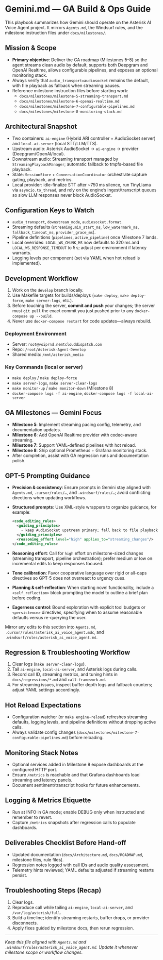 # Gemini.md — GA Build & Ops Guide

This playbook summarizes how Gemini should operate on the Asterisk AI Voice Agent project. It mirrors `Agents.md`, the Windsurf rules, and the milestone instruction files under `docs/milestones/`.

## Mission & Scope
- **Primary objective**: Deliver the GA roadmap (Milestones 5–8) so the agent streams clean audio by default, supports both Deepgram and OpenAI Realtime, allows configurable pipelines, and exposes an optional monitoring stack.
- Always verify that `audio_transport=audiosocket` remains the default, with file playback as fallback when streaming pauses.
- Reference milestone instruction files before starting work:
  - `docs/milestones/milestone-5-streaming-transport.md`
  - `docs/milestones/milestone-6-openai-realtime.md`
  - `docs/milestones/milestone-7-configurable-pipelines.md`
  - `docs/milestones/milestone-8-monitoring-stack.md`

## Architectural Snapshot
- Two containers: `ai-engine` (Hybrid ARI controller + AudioSocket server) and `local-ai-server` (local STT/LLM/TTS).
- Upstream audio: Asterisk AudioSocket → `ai-engine` → provider (Deepgram/OpenAI/local).
- Downstream audio: Streaming transport managed by `StreamingPlaybackManager`; automatic fallback to tmpfs-based file playback.
- State: `SessionStore` + `ConversationCoordinator` orchestrate capture gating, playback, and metrics.
- Local provider: idle-finalize STT after ~750 ms silence, run TinyLlama via `asyncio.to_thread`, and rely on the engine’s ingest/transcript queues so slow LLM responses never block AudioSocket.

## Configuration Keys to Watch
- `audio_transport`, `downstream_mode`, `audiosocket.format`.
- Streaming defaults (`streaming.min_start_ms`, `low_watermark_ms`, `fallback_timeout_ms`, `provider_grace_ms`).
- Pipeline definitions (`pipelines`, `active_pipeline`) once Milestone 7 lands.
- Local overrides: `LOCAL_WS_CHUNK_MS` now defaults to 320 ms and `LOCAL_WS_RESPONSE_TIMEOUT` to 5 s; adjust per environment if latency warrants.
- Logging levels per component (set via YAML when hot reload is implemented).

## Development Workflow
1. Work on the `develop` branch locally.
2. Use Makefile targets for builds/deploys (`make deploy`, `make deploy-force`, `make server-logs`, etc.).
3. Before touching the server, **commit and push** your changes; the server must `git pull` the exact commit you just pushed prior to any `docker-compose up --build`.
4. Never use `docker-compose restart` for code updates—always rebuild.

### Deployment Environment
- Server: `root@voiprnd.nemtclouddispatch.com`
- Repo: `/root/Asterisk-Agent-Develop`
- Shared media: `/mnt/asterisk_media`

### Key Commands (local or server)
- `make deploy` / `make deploy-force`
- `make server-logs`, `make server-clear-logs`
- `make monitor-up` / `make monitor-down` (Milestone 8)
- `docker-compose logs -f ai-engine`, `docker-compose logs -f local-ai-server`

## GA Milestones — Gemini Focus
- **Milestone 5**: Implement streaming pacing config, telemetry, and documentation updates.
- **Milestone 6**: Add OpenAI Realtime provider with codec-aware streaming.
- **Milestone 7**: Support YAML-defined pipelines with hot reload.
- **Milestone 8**: Ship optional Prometheus + Grafana monitoring stack.
- After completion, assist with GA regression runs and documentation polish.

## GPT-5 Prompting Guidance
- **Precision & consistency**: Ensure prompts in Gemini stay aligned with `Agents.md`, `.cursor/rules/…`, and `.windsurf/rules/…`; avoid conflicting directions when updating workflows.
- **Structured prompts**: Use XML-style wrappers to organize guidance, for example:

  ```xml
  <code_editing_rules>
    <guiding_principles>
      - keep AudioSocket upstream primary; fall back to file playback automatically
    </guiding_principles>
    <reasoning_effort level="high" applies_to="streaming_changes"/>
  </code_editing_rules>
  ```

- **Reasoning effort**: Call for `high` effort on milestone-sized changes (streaming transport, pipeline orchestration); prefer medium or low on incremental edits to keep responses focused.
- **Tone calibration**: Favor cooperative language over rigid or all-caps directives so GPT-5 does not overreact to urgency cues.
- **Planning & self-reflection**: When starting novel functionality, include a `<self_reflection>` block prompting the model to outline a brief plan before coding.
- **Eagerness control**: Bound exploration with explicit tool budgets or `<persistence>` directives, specifying when to assume reasonable defaults versus re-querying the user.

Mirror any edits to this section into `Agents.md`, `.cursor/rules/asterisk_ai_voice_agent.mdc`, and `.windsurf/rules/asterisk_ai_voice_agent.md`.

## Regression & Troubleshooting Workflow
1. Clear logs (`make server-clear-logs`).
2. Tail `ai-engine`, `local-ai-server`, and Asterisk logs during calls.
3. Record call ID, streaming metrics, and tuning hints in `docs/regressions/*.md` and `call-framework.md`.
4. For streaming issues, inspect buffer depth logs and fallback counters; adjust YAML settings accordingly.

## Hot Reload Expectations
- Configuration watcher (or `make engine-reload`) refreshes streaming defaults, logging levels, and pipeline definitions without dropping active calls.
- Always validate config changes (`docs/milestones/milestone-7-configurable-pipelines.md`) before reloading.

## Monitoring Stack Notes
- Optional services added in Milestone 8 expose dashboards at the configured HTTP port.
- Ensure `/metrics` is reachable and that Grafana dashboards load streaming and latency panels.
- Document sentiment/transcript hooks for future enhancements.

## Logging & Metrics Etiquette
- Run at INFO in GA mode; enable DEBUG only when instructed and remember to revert.
- Capture `/metrics` snapshots after regression calls to populate dashboards.

## Deliverables Checklist Before Hand-off
- Updated documentation (`docs/Architecture.md`, `docs/ROADMAP.md`, milestone files, rule files).
- Regression notes logged with call IDs and audio quality assessment.
- Telemetry hints reviewed; YAML defaults adjusted if streaming restarts persist.

## Troubleshooting Steps (Recap)
1. Clear logs.
2. Reproduce call while tailing `ai-engine`, `local-ai-server`, and `/var/log/asterisk/full`.
3. Build a timeline; identify streaming restarts, buffer drops, or provider disconnects.
4. Apply fixes guided by milestone docs, then rerun regression.

---
*Keep this file aligned with `Agents.md` and `.windsurf/rules/asterisk_ai_voice_agent.md`. Update it whenever milestone scope or workflow changes.*
